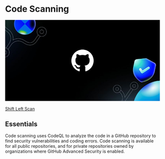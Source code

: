 # Code Scanning

![mkdown](./img/codescan.jpeg)

[Shift Left Scan](https://github.com/ShiftLeftSecurity/shiftleft-scan-vscode/blob/master/README.md)

## Essentials

Code scanning uses CodeQL to analyze the code in a GitHub repository to find security vulnerabilities and coding errors. Code scanning is available for all public repositories, and for private repositories owned by organizations where GitHub Advanced Security is enabled.
